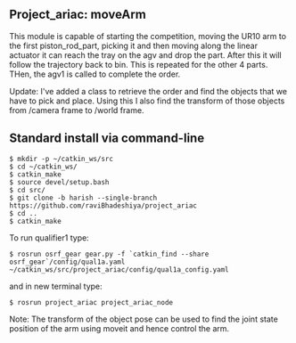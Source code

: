 ## Project_ariac: moveArm
This module is capable of starting the competition, moving the UR10 arm to the first piston_rod_part, picking it and then moving along the 
linear actuator it can reach the tray on the agv and drop the part. After this it will follow the trajectory back to bin. This is repeated for 
the other 4 parts. THen, the agv1 is called to complete the order. 

Update: I've added a class to retrieve the order and find the objects that we have to pick and place. Using this I also find the transform of
those objects from /camera frame to /world frame.

## Standard install via command-line
```
$ mkdir -p ~/catkin_ws/src
$ cd ~/catkin_ws/
$ catkin_make
$ source devel/setup.bash
$ cd src/
$ git clone -b harish --single-branch https://github.com/raviBhadeshiya/project_ariac
$ cd ..
$ catkin_make
```
To run qualifier1 type:
```
$ rosrun osrf_gear gear.py -f `catkin_find --share osrf_gear`/config/qual1a.yaml ~/catkin_ws/src/project_ariac/config/qual1a_config.yaml 
```
and in new terminal type:
```
$ rosrun project_ariac project_ariac_node
```
Note:
The transform of the object pose can be used to find the joint state position of the arm using moveit and hence control the arm.
